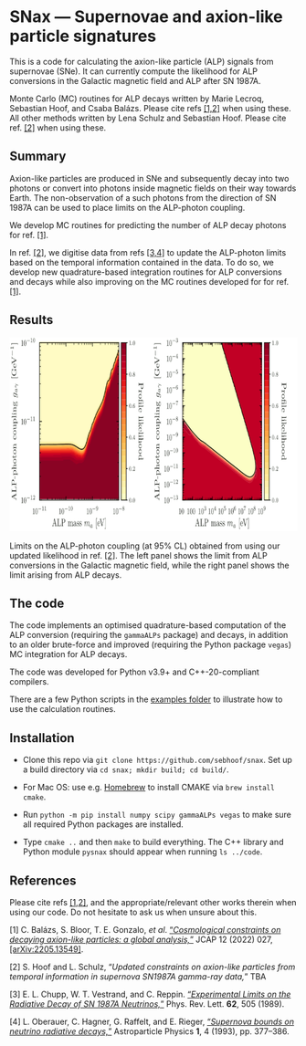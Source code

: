 # SNax &mdash; Supernovae and axion-like particle signatures

This is a code for calculating the axion-like particle (ALP) signals from supernovae (SNe). It can currently compute the likelihood for ALP conversions in the Galactic magnetic field and ALP after SN 1987A.

Monte Carlo (MC) routines for ALP decays written by Marie Lecroq, Sebastian Hoof, and Csaba Bal&aacute;zs. Please cite refs [[1,2]](#cosmoalp) when using these.
All other methods written by Lena Schulz and Sebastian Hoof. Please cite ref. [[2]](#update) when using these.

## Summary

Axion-like particles are produced in SNe and subsequently decay into two photons or convert into photons inside magnetic fields on their way towards Earth. The non-observation of a such photons from the direction of SN 1987A can be used to place limits on the ALP-photon coupling.

We develop MC routines for predicting the number of ALP decay photons for ref. [[1]](#cosmoalp).

In ref. [[2]](#update), we digitise data from refs [[3,4]](#data1) to update the ALP-photon limits based on the temporal information contained in the data. To do so, we develop new quadrature-based integration routines for ALP conversions and decays while also improving on the MC routines developed for for ref. [[1]](#cosmoalp).

## Results

<p align="center">
  <img width="800" height="340" src="results/sn1987a_alp_limits_web.png">
</p>

Limits on the ALP-photon coupling (at 95% CL) obtained from using our updated likelihood in ref. [[2]](#update).
The left panel shows the limit from ALP conversions in the Galactic magnetic field, while the right panel shows the limit arising from ALP decays.

## The code

The code implements an optimised quadrature-based computation of the ALP conversion (requiring the `gammaALPs` package) and decays, in addition to an older brute-force and improved (requiring the Python package `vegas`) MC integration for ALP decays.

The code was developed for Python v3.9+ and C++-20-compliant compilers.

There are a few Python scripts in the [examples folder](examples/) to illustrate how to use the calculation routines.

## Installation

* Clone this repo via `git clone https://github.com/sebhoof/snax`. Set up a build directory via `cd snax; mkdir build; cd build/`.

* For Mac OS: use e.g. [Homebrew](https://brew.sh) to install CMAKE via `brew install cmake`.

* Run `python -m pip install numpy scipy gammaALPs vegas` to make sure all required Python packages are installed.

* Type `cmake ..` and then `make` to build everything. The C++ library and Python module `pysnax` should appear when running `ls ../code`.

## References

Please cite refs [[1,2]](#cosmoalp), and the appropriate/relevant other works therein when using our code. Do not hesitate to ask us when unsure about this.

<a id="cosmoalp">[1]</a> C. Bal&aacute;zs, S. Bloor, T. E. Gonzalo, *et al*. [&ldquo;*Cosmological constraints on decaying axion-like particles: a global analysis,*&rdquo;](https://doi.org/10.1088/1475-7516/2022/12/027) JCAP 12 (2022) 027, [[arXiv:2205.13549]](https://arxiv.org/abs/2205.13549).

<a id="update">[2]</a> S. Hoof and L. Schulz, &ldquo;*Updated constraints on axion-like particles from temporal information in
supernova SN1987A gamma-ray data,*&rdquo; TBA

<a id="data1">[3]</a> E. L. Chupp, W. T. Vestrand, and C. Reppin. [&ldquo;*Experimental Limits on the Radiative Decay of SN 1987A Neutrinos,*&rdquo;](https://doi.org/10.1103/PhysRevLett.62.505) Phys. Rev. Lett. **62**, 505 (1989).

<a id="data2">[4]</a> L. Oberauer, C. Hagner, G. Raffelt, and E. Rieger, [&ldquo;*Supernova bounds on neutrino radiative decays,*&rdquo;](https://doi.org/10.1016/0927-6505(93)90004-W) Astroparticle Physics **1**, 4 (1993), pp. 377&ndash;386.
